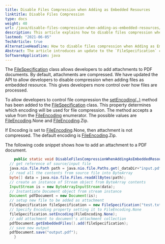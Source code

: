 ```yaml
---
title: Disable Files Compression when Adding as Embedded Resources
linktitle: Disable Files Compression
type: docs
weight: 40
url: /java/disable-files-compression-when-adding-as-embedded-resources/
description: This article explains how to disable files compression when Adding as Embedded Resources
lastmod: "2021-06-05"
TechArticle: true 
AlternativeHeadline: How to disable files compression when Adding as Embedded Resources Aspose.PDF Java 
Abstract: The article introduces an update to the `FileSpecification` class in the Aspose.PDF Java API, which now allows developers to disable compression for attachments added to PDF documents. By default, attachments are compressed using the `FileEncoding.Zip` method. However, with the new `setEncoding(..)` method, developers can choose to disable compression by setting the encoding to `FileEncoding.None`. This enhancement provides greater flexibility in handling file attachments. The article includes a code snippet demonstrating how to add an uncompressed attachment to a PDF, illustrating the use of this new capability.
SoftwareApplication: java
---
```


The [FileSpecification](https://reference.aspose.com/pdf/java/com.aspose.pdf/FileSpecification) class allows developers to add attachments to PDF documents. By default, attachments are compressed. We have updated the API to allow developers to disable compression when adding files as embedded resource. This gives developers more control over how files are processed.

To allow developers to control file compression the [setEncoding(..)](https://reference.aspose.com/pdf/java/com.aspose.pdf/FileSpecification#setEncoding-int-) method has been added to the [FileSpecification](https://reference.aspose.com/pdf/java/com.aspose.pdf/FileSpecification) class. This property determines which encoding will be used for file compression. The method accepts a value from the [FileEncoding](https://reference.aspose.com/pdf/java/com.aspose.pdf/FileEncoding) enumerator. The possible values are [FileEncoding](https://reference.aspose.com/pdf/java/com.aspose.pdf/FileEncoding).None and [FileEncoding](https://reference.aspose.com/pdf/java/com.aspose.pdf/FileEncoding).Zip.

If Encoding is set to [FileEncoding](https://reference.aspose.com/pdf/java/com.aspose.pdf/FileEncoding).None, then attachment is not compressed. The default encoding is [FileEncoding](https://reference.aspose.com/pdf/java/com.aspose.pdf/FileEncoding).Zip.

The following code snippet shows how to add an attachment to a PDF document.

```java
    public static void DisableFilesCompressionWhenAddingAsEmbeddedResources() throws IOException{
  // get reference of source/input file
  java.nio.file.Path path = java.nio.file.Paths.get(_dataDir+"input.pdf");
  // read all the contents from source file into ByteArray
  byte[] data = java.nio.file.Files.readAllBytes(path);
  // create an instance of Stream object from ByteArray contents
  InputStream is = new ByteArrayInputStream(data);
  // Instantiate Document object from stream instance
  Document pdfDocument = new Document(is);
  // setup new file to be added as attachment
  FileSpecification fileSpecification = new FileSpecification("test.txt", "Sample text file");
  // Specify Encoding property setting it to FileEncoding.None
  fileSpecification.setEncoding(FileEncoding.None);
  // add attachment to document's attachment collection
  pdfDocument.getEmbeddedFiles().add(fileSpecification);
  // save new output
  pdfDocument.save("output.pdf");
    }
```
